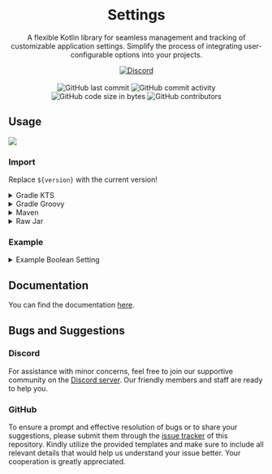 <h1 align="center">Settings</h1>

<p align="center">A flexible Kotlin library for seamless management and tracking of customizable application settings. Simplify the process of integrating user-configurable options into your projects.</p>

<div align="center">
    <a href="https://lyzev.github.io/discord"><img src="https://img.shields.io/discord/610120595765723137?logo=discord" alt="Discord"/></a>
    <br><br>
    <img src="https://img.shields.io/github/last-commit/Lyzev/Settings" alt="GitHub last commit"/>
    <img src="https://img.shields.io/github/commit-activity/w/Lyzev/Settings" alt="GitHub commit activity"/>
    <br>
    <img src="https://img.shields.io/github/languages/code-size/Lyzev/Settings" alt="GitHub code size in bytes"/>
    <img src="https://img.shields.io/github/contributors/Lyzev/Settings" alt="GitHub contributors"/>
</div>

## Usage

[![](https://jitpack.io/v/Lyzev/Settings.svg?label=Release)](https://jitpack.io/#Lyzev/Settings)

### Import

Replace `${version}` with the current version!

<details>
        <summary>Gradle KTS</summary>

```kt
repositories {
    maven("https://jitpack.io")
}

dependencies {
    implementation("com.github.Lyzev:Settings:${version}")
}
```

</details>

<details>
        <summary>Gradle Groovy</summary>

```groovy
repositories {
    maven { url 'https://jitpack.io' }
}

dependencies {
    implementation 'com.github.Lyzev:Settings:${version}'
}
```

</details>

<details>
        <summary>Maven</summary>

```xml

<repositories>
    <repository>
        <id>jitpack.io</id>
        <url>https://jitpack.io</url>
    </repository>
</repositories>

<dependencies>
<dependency>
    <groupId>com.github.Lyzev</groupId>
    <artifactId>Settings</artifactId>
    <version>${version}</version>
</dependency>
</dependencies>
```

</details>

<details>
        <summary>Raw Jar</summary>

1. Go to the [release page](https://github.com/Lyzev/Settings/releases).
2. Download Settings-${version}.jar.
3. Add the jar to your classpath.

</details>

### Example

<details>
        <summary>Example Boolean Setting</summary>

```kt
import dev.lyzev.api.setting.Setting
import kotlin.reflect.KClass

/**
 * A specific implementation of the [Setting] class for boolean settings.
 *
 * @param container The class of the settings container where this setting belongs.
 * @param name The name of the setting.
 * @param value The initial value of the boolean setting.
 * @param hide A lambda function that determines whether this setting is hidden or not.
 * @param change A lambda function that will be called when the value of the setting changes.
 */
class BooleanSetting(
    container: KClass<*>, name: String, value: Boolean, hide: () -> Boolean = { false }, change: (Boolean) -> Unit = {}
) : Setting<Boolean>(container, name, value, hide, change)

class Test {
    companion object {
        var setting by BooleanSetting(BooleanSetting::class, "test", true) { println("Setting changed to $it") }
    }
}

fun main() {
    // Create an instance of TestSetting with initial values.

    // Print the initial value of the setting.
    println(Test.setting)

    // Change the value of the setting to 'false'.
    Test.setting = false

    // Print the updated value of the setting.
    println(Test.setting)
}
```

</details>

## Documentation

You can find the documentation [here](https://lyzev.github.io/Settings/dokka).

## Bugs and Suggestions

### Discord

For assistance with minor concerns, feel free to join our supportive community on
the [Discord server](https://lyzev.github.io/discord). Our friendly members and staff are ready to help you.

### GitHub

To ensure a prompt and effective resolution of bugs or to share your suggestions, please submit them through
the [issue tracker](https://github.com/Lyzev/Settings/issues) of this repository. Kindly utilize the provided templates
and make sure to include all relevant details that would help us understand your issue better. Your cooperation is
greatly appreciated.
